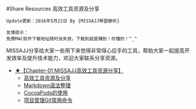 #Share Resources 高效工具资源及分享
```objc
Update更新：2016年5月22日 By {MISSAJJ琴瑟静听}

友情提示：
免费MAC软件下载地址随时会失效，下载到就是赚到！你懂的！^_^
```
MISSAJJ分享给大家一些用下来觉得非常得心应手的工具，帮助大家一起提高开发效率及提升技术能力，欢迎大家联系分享资源。



* [★【Chapter-01  MISSAJJ高效工具资源分享】](README.md)
   * [高效工具资源及分享]( gao_xiao_gong_ju_zi_yuan_ji_fen_xiang.md)
   * [Markdown语法整理](markdownyu_fa_zheng_li.md)
   * [CocoaPods的使用](cocoapodsde_shi_yong.md)
   * [项目管理Git常用命令](xiangmu_guan_li_git_chang_yong_ming_ling.md)



